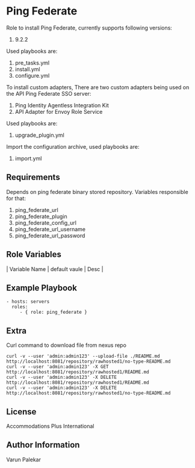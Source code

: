 Ping Federate
=========

Role to install Ping Federate, currently supports following versions:

1. 9.2.2

Used playbooks are:
1. pre_tasks.yml
2. install.yml
3. configure.yml


To install custom adapters, There are two custom adapters being used on the API Ping Federate SSO server:

1. Ping Identity Agentless Integration Kit
2. API Adapter for Envoy Role Service

Used playbooks are:
1. upgrade_plugin.yml

Import the configuration archive, used playbooks are:
1. import.yml


Requirements
------------

Depends on ping federate binary stored repository.
Variables responsible for that:

1. ping_federate_url 
2. ping_federate_plugin
3. ping_federate_config_url
4. ping_federate_url_username
5. ping_federate_url_password

Role Variables
--------------

| Variable Name                | default vaule                                        | Desc                                                                          |

Example Playbook
----------------

    - hosts: servers
      roles:
         - { role: ping_federate }

Extra
-----

Curl command to download file from nexus repo

```
curl -v --user 'admin:admin123' --upload-file ./README.md http://localhost:8081/repository/rawhosted1/no-type-README.md
curl -v --user 'admin:admin123' -X GET http://localhost:8081/repository/rawhosted1/README.md
curl -v --user 'admin:admin123' -X DELETE http://localhost:8081/repository/rawhosted1/README.md
curl -v --user 'admin:admin123' -X DELETE http://localhost:8081/repository/rawhosted1/no-type-README.md
```

License
-------

Accommodations Plus International

Author Information
------------------

Varun Palekar
